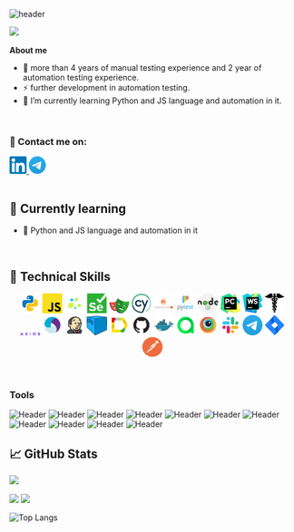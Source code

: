 ![header](https://capsule-render.vercel.app/api?type=waving&color=gradient&customColorList=24&height=200&section=header&text=Hi%20there!&fontAlignY=35&fontSize=60&desc=I'm%20Bohdan%20Obruch&descAlignY=60&descSize=50&animation=twinkling&fontColor=E9E9E9F3&descAlign=60&fontAlign=25)

<p>
  <img src="https://readme-typing-svg.herokuapp.com?color=8B5DDF&font=Lemon&size=33&center=true&vCenter=true&lines=QA+Engineer">
</p>

**About me**


- 💼 more than 4 years of manual testing experience and 2 year of automation testing experience.
- ⚡ further development in automation testing.
- 🌱 I’m currently learning Python and JS language and automation in it.

<br>


### 🤝 Contact me on:

  <div>
  <a href="https://www.linkedin.com/in/bohdan-obruch/">
    <img width="6%" src="images/logo/linkedin.svg" alt="LinkedIn"/>
  </a>
  <a href="https://t.me/BohdanO1">
    <img width="6%" src="images/logo/telegram.svg" alt="Telegram"/>
  </a>
</div>
<br>

## 🌱 Currently learning

- 📌 Python and JS language and automation in it
<br>

## 💼 Technical Skills

<p  align="center">
  <code><img width="7%" title="Python" src="images/logo/python.svg"></code>
  <code><img width="7%" title="Javascript" src="images/logo/javascript.svg"></code>
  <code><img width="7%" title="Selene" src="images/logo/selene.png"></code>
  <code><img width="7%" title="Selenium" src="images/logo/selenium.svg"></code>
  <code><img width="7%" title="Playwright" src="images/logo/playwright.svg"></code>
  <code><img width="7%" title="Cypress" src="images/logo/Cypress.svg"></code>
  <code><img width="7%" title="WebdriverIO" src="images/logo/Webdriverio.svg"></code>
  <code><img width="7%" title="Pytest" src="images/logo/pytest.png"></code>
  <code><img width="7%" title="Node.js" src="images/logo/nodejs.svg"></code>
  <code><img width="7%" title="PyCharm" src="images/logo/pycharm.png"></code>
  <code><img width="7%" title="WebStorm" src="images/logo/webstorm.svg"></code>
  <code><img width="7%" title="Requests" src="images/logo/request.png"></code>
  <code><img width="7%" title="Axios" src="images/logo/axios.svg"></code>
  <code><img width="7%" title="Appium" src="images/logo/appium.svg"></code>
  <code><img width="7%" title="Jenkins" src="images/logo/jenkins.png"></code>
  <code><img width="7%" title="Selenoid" src="images/logo/selenoid.png"></code>
  <code><img width="7%" title="Allure" src="images/logo/Allure.svg"></code>
  <code><img width="7%" title="GitHub" src="images/logo/GitHub.svg"></code>
  <code><img width="7%" title="Docker" src="images/logo/docker.svg"></code>
  <code><img width="7%" title="Allure TestOps" src="images/logo/Allure_TO.svg"></code>
  <code><img width="7%" title="Browserstack" src="images/logo/browserstack.svg"></code>
  <code><img width="7%" title="Slack" src="images/logo/slack.svg"></code>
  <code><img width="7%" title="Telegram" src="images/logo/telegram.svg"></code>
  <code><img width="7%" title="Jira" src="images/logo/jira.svg"></code>
  <code><img width="7%" title="Postman" src="images/logo/postman.png"></code>
</p>
<br>

### Tools
![Header](https://img.shields.io/badge/Jira-090909?style=for-the-badge&logo=jira&logoColor=136be1)
![Header](https://img.shields.io/badge/Postman-090909?style=for-the-badge&logo=postman&logoColor=f76935)
![Header](https://img.shields.io/badge/Swagger-090909?style=for-the-badge&logo=swagger&logoColor=7ede2b)
![Header](https://img.shields.io/badge/Github-090909?style=for-the-badge&logo=github&logoColor=8cc4d7)
![Header](https://img.shields.io/badge/Figma-090909?style=for-the-badge&logo=figma&logoColor=7d5fa6)
![Header](https://img.shields.io/badge/Jenkins-090909?style=for-the-badge&logo=jenkins&logoColor=f7f7f7)
![Header](https://img.shields.io/badge/MySQL-090909?style=for-the-badge&logo=mysql&logoColor=00618a)
![Header](https://img.shields.io/badge/DevTools-090909?style=for-the-badge&logo=googlechrome&logoColor=2674f2)
![Header](https://img.shields.io/badge/Android_Studio-090909?style=for-the-badge&logo=androidstudio&logoColor=3ad07d)
![Header](https://img.shields.io/badge/Fiddler-090909?style=for-the-badge&logo=fiddler&logoColor=8cc4d7)
![Header](https://img.shields.io/badge/CharlesProxy-090909?style=for-the-badge&logo=charlesproxy&logoColor=8cc4d7)
<br>

## 📈 GitHub Stats 

![](https://github-profile-summary-cards.vercel.app/api/cards/profile-details?username=BohdanObruch&theme=solarized_dark)

![](https://github-profile-summary-cards.vercel.app/api/cards/stats?username=BohdanObruch&theme=solarized_dark)
![](https://github-profile-summary-cards.vercel.app/api/cards/productive-time?username=BohdanObruch&theme=solarized_dark)

![Top Langs](https://github-readme-stats.vercel.app/api/top-langs/?username=BohdanObruch&layout=compact&theme=vision-friendly-dark)
